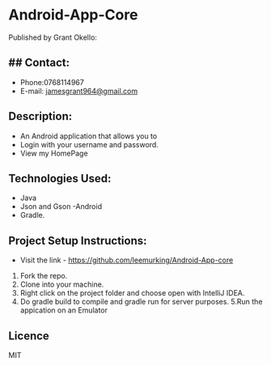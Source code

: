 # Android-App-Core

Published by Grant Okello:


## ## Contact:
- Phone:0768114967
- E-mail: jamesgrant964@gmail.com



## Description:
- An Android application that allows you to
- Login with your username and password.
- View my HomePage

## Technologies Used:
- Java
- Json and Gson
-Android
- Gradle.

## Project Setup Instructions:

- Visit the link - https://github.com/leemurking/Android-App-core

1. Fork the repo.
2. Clone into your machine.
3. Right click on the project folder and choose open with IntelliJ IDEA.
4. Do gradle build to compile and gradle run for server purposes.
5.Run the appication on an Emulator 




## Licence
 MIT
